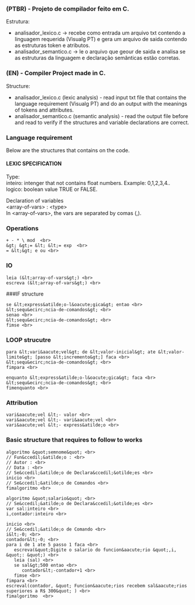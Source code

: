 ### (PTBR) - Projeto de compilador feito em C.<br>
Estrutura: <br>
- analisador_lexico.c -&gt; recebe como entrada um arquivo txt contendo a linguagem requerida (Visualg PT) e gera um arquivo de saida contendo as estruturas token e atributos.
- analisador_semantico.c -&gt; le o arquivo que geour de saida e analisa se as estruturas da linguagem e declara&ccedil;&atilde;o sem&acirc;nticas est&atilde;o corretas.

### (EN) - Compiler Project made in C.<br>
Structure:<br>
- analisador_lexico.c (lexic analysis) - read input txt file that contains the language requirement (Visualg PT) and do an output with the meanings of tokens and attributes.
- analisador_semantico.c (semantic analysis) - read the output file before and read to verify if the structures and variable declarations are correct.


### Language requirement <br>
Below are the structures that contains on the code.<br>


#### LEXIC SPECIFICATION<br>

Type:<br>
inteiro: intenger that not contains float numbers. Example: 0,1,2,3,4..<br>
logico: boolean value TRUE or FALSE.<br>


Declaration of variables<br>
&lt;array-of-vars&gt; : &lt;type&gt; <br>
In &lt;array-of-vars&gt;, the vars are separated by comas (,). <br>


### Operations<br>
```
+ - * \ mod  <br>
&gt; &gt;= &lt; &lt;= exp  <br>
= &lt;&gt; e ou <br>
```

### IO<br>
```
leia (&lt;array-of-vars&gt;) <br>
escreva (&lt;array-of-vars&gt;) <br>
```

###IF structure <br>
```
se &lt;express&atilde;o-l&oacute;gica&gt; entao <br>
&lt;sequ&ecirc;ncia-de-comandos&gt; <br>
senao <br>
&lt;sequ&ecirc;ncia-de-comandos&gt; <br>
fimse <br>
```

### LOOP strucutre <br>
```
para &lt;vari&aacute;vel&gt; de &lt;valor-inicial&gt; ate &lt;valor-limite&gt; [passo &lt;incremento&gt;] faca <br>
&lt;sequ&ecirc;ncia-de-comandos&gt; <br>
fimpara <br>
```
```
enquanto &lt;express&atilde;o-l&oacute;gica&gt; faca <br>
&lt;sequ&ecirc;ncia-de-comandos&gt; <br> 
fimenquanto <br>
```

### Attribution <br> 
```
vari&aacute;vel &lt;- valor <br> 
vari&aacute;vel &lt;- vari&aacute;vel <br>
vari&aacute;vel &lt;- express&atilde;o <br>
 ```
 
### Basic structure that requires to follow to works <br>
```
algoritmo &quot;semnome&quot; <br>
// Fun&ccedil;&atilde;o : <br>
// Autor : <br>
// Data : <br> 
// Se&ccedil;&atilde;o de Declara&ccedil;&otilde;es <br>
inicio <br> 
// Se&ccedil;&atilde;o de Comandos <br>
fimalgoritmo <br>
```


```
algoritmo &quot;salario&quot; <br>
// Se&ccedil;&atilde;o de Declara&ccedil;&otilde;es <br>
var sal:inteiro <br>
i,contador:inteiro <br>

inicio <br>
// Se&ccedil;&atilde;o de Comando <br>
i&lt;-0; <br>
contador&lt;-0; <br>
para i de 1 ate 5 passo 1 faca <br>
   escreva(&quot;Digite o salario do funcion&aacute;rio &quot;,i, &quot;: &quot;) <br>
   leia (sal) <br>
   se sal&gt;500 entao <br>
      contador&lt;-contador+1 <br>
   fimse <br>
fimpara <br>
escreval(contador, &quot; Funcion&aacute;rios recebem sal&aacute;rios superiores a R$ 300&quot; ) <br>
fimalgoritmo  <br>
```
